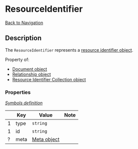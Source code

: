 # ResourceIdentifier
[Back to Navigation](README.md)

## Description

The `ResourceIdentifier` represents a [resource identifier object](http://jsonapi.org/format/#document-resource-identifier-objects).

Property of:
- [Document object](objects-document.md)
- [Relationship object](objects-relationship.md)
- [Resource Identifier Collection object](objects-resource-identifier-collection.md)

### Properties

_[Symbols definition](objects-introduction.md#symbols)_

|     | Key | Value | Note |
| --- | --- | ----- | ---- |
| 1   | type | `string` | |
| 1   | id | `string` | |
| ?   | meta | [Meta object](objects-meta.md) | |
